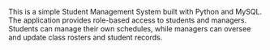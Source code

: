 This is a simple Student Management System built with Python and MySQL. The application provides role-based access to students and managers. Students can manage their own schedules, while managers can oversee and update class rosters and student records.
